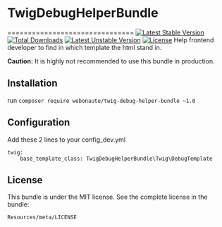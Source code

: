 # TwigDebugHelperBundle
===============================
[![Latest Stable Version](https://poser.pugx.org/webonaute/twig-debug-helper-bundle/v/stable.svg)](https://packagist.org/packages/webonaute/twig-debug-helper-bundle) [![Total Downloads](https://poser.pugx.org/webonaute/twig-debug-helper-bundle/downloads.svg)](https://packagist.org/packages/webonaute/twig-debug-helper-bundle) [![Latest Unstable Version](https://poser.pugx.org/webonaute/twig-debug-helper-bundle/v/unstable.svg)](https://packagist.org/packages/webonaute/twig-debug-helper-bundle) [![License](https://poser.pugx.org/webonaute/twig-debug-helper-bundle/license.svg)](https://packagist.org/packages/webonaute/twig-debug-helper-bundle)
Help frontend developer to find in which template the html stand in.

**Caution:** It is highly not recommended to use this bundle in production.

## Installation

run ```composer require webonaute/twig-debug-helper-bundle ~1.0 ```

## Configuration
Add these 2 lines to your config_dev.yml

```
twig:
    base_template_class: TwigDebugHelperBundle\Twig\DebugTemplate
```

License
-------

This bundle is under the MIT license. See the complete license in the bundle:

    Resources/meta/LICENSE

